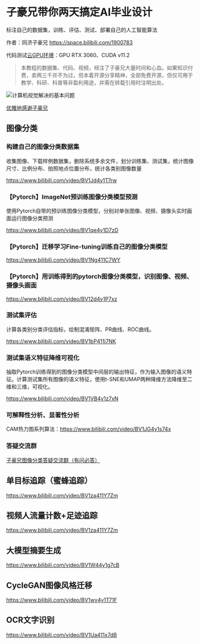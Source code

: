 # 子豪兄带你两天搞定AI毕业设计

标注自己的数据集，训练、评估、测试、部署自己的人工智能算法

作者：同济子豪兄 https://space.bilibili.com/1900783

代码测试[云GPU环境](https://featurize.cn?s=d7ce99f842414bfcaea5662a97581bd1)：GPU RTX 3060、CUDA v11.2

> 本教程的数据集、代码、视频，倾注了子豪兄大量时间和心血。如果知识付费，卖两三千并不为过，但本着开源分享精神，全部免费开源，但仅可用于教学、科研、科普等非盈利用途，并需在转载引用时注明出处。

![计算机视觉解决的基本问题](https://zihao-download.obs.cn-east-3.myhuaweicloud.com/img_bed/20220803/cv_fund.png)

[优雅地感谢子豪兄](https://github.com/TommyZihao/zihao_commercial)

## 图像分类

### 构建自己的图像分类数据集

收集图像、下载样例数据集，删除系统多余文件，划分训练集、测试集，统计图像尺寸、比例分布、拍照地点位置分布，统计各类别图像数量

https://www.bilibili.com/video/BV1Jd4y1T7rw

### 【Pytorch】ImageNet预训练图像分类模型预测

使用Pytorch自带的预训练图像分类模型，分别对单张图像、视频、摄像头实时画面运行图像分类预测

https://www.bilibili.com/video/BV1qe4y1D7zD

### 【Pytorch】迁移学习Fine-tuning训练自己的图像分类模型

https://www.bilibili.com/video/BV1Ng411C7WY

### 【Pytorch】用训练得到的pytorch图像分类模型，识别图像、视频、摄像头画面

https://www.bilibili.com/video/BV12d4y1P7xz

### 测试集评估

计算各类别分类评估指标，绘制混淆矩阵、PR曲线、ROC曲线。

https://www.bilibili.com/video/BV1bP411j7NK

### 测试集语义特征降维可视化

抽取Pytorch训练得到的图像分类模型中间层的输出特征，作为输入图像的语义特征。计算测试集所有图像的语义特征，使用t-SNE和UMAP两种降维方法降维至二维和三维，可视化。

https://www.bilibili.com/video/BV1VB4y1z7xN

### 可解释性分析、显著性分析

CAM热力图系列算法：https://www.bilibili.com/video/BV1JG4y1s74x

### 答疑交流群

[子豪兄图像分类答疑交流群（有问必答）](https://zdb.h5.xeknow.com/s/3MPxbI)

## 单目标追踪（蜜蜂追踪）

https://www.bilibili.com/video/BV1za411Y7Zm

## 视频人流量计数+足迹追踪

https://www.bilibili.com/video/BV1za411Y7Zm

## 大模型摘要生成

https://www.bilibili.com/video/BV1W44y1g7cB

## CycleGAN图像风格迁移

https://www.bilibili.com/video/BV1wv4y1T71F

## OCR文字识别

https://www.bilibili.com/video/BV1Ua411x7dB


